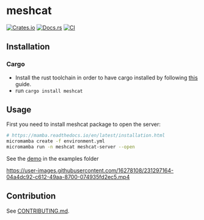 # meshcat

[![Crates.io](https://img.shields.io/crates/v/meshcat.svg)](https://crates.io/crates/meshcat)
[![Docs.rs](https://docs.rs/meshcat/badge.svg)](https://docs.rs/meshcat)
[![CI](https://github.com/JafarAbdi/meshcat-rs/actions/workflows/ci.yml/badge.svg)](https://github.com/JafarAbdi/meshcat-rs/actions/workflows/ci.yml)

## Installation

### Cargo

* Install the rust toolchain in order to have cargo installed by following
  [this](https://www.rust-lang.org/tools/install) guide.
* run `cargo install meshcat`

## Usage

First you need to install meshcat package to open the server:

```bash
# https://mamba.readthedocs.io/en/latest/installation.html
micromamba create -f environment.yml
micromamba run -n meshcat meshcat-server --open
```

See the [demo](https://github.com/JafarAbdi/meshcat-rs/blob/main/examples/demo.rs) in the examples folder

https://user-images.githubusercontent.com/16278108/231297164-04a4dc92-c612-49aa-8700-074935fd2ec5.mp4


## Contribution

See [CONTRIBUTING.md](CONTRIBUTING.md).
